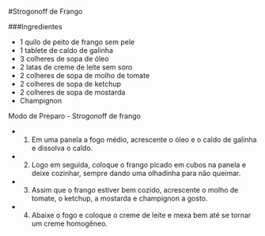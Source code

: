 #Strogonoff de Frango

###Ingredientes

 - 1 quilo de peito de frango sem pele
 - 1 tablete de caldo de galinha
 - 3 colheres de sopa de óleo
 - 2 latas de creme de leite sem soro
 - 2 colheres de sopa de molho de tomate
 - 2 colheres de sopa de ketchup
 - 2 colheres de sopa de mostarda
 - Champignon

Modo de Preparo - Strogonoff de frango

 - 1. Em uma panela a fogo médio, acrescente o óleo e o caldo de galinha e dissolva o caldo.
 - 2. Logo em seguida, coloque o frango picado em cubos na panela e deixe cozinhar, sempre dando uma olhadinha para não queimar.
 - 3. Assim que o frango estiver bem cozido, acrescente o molho de tomate, o ketchup, a mostarda e champignon a gosto.
 - 4. Abaixe o fogo e coloque o creme de leite e mexa bem até se tornar um creme homogêneo.